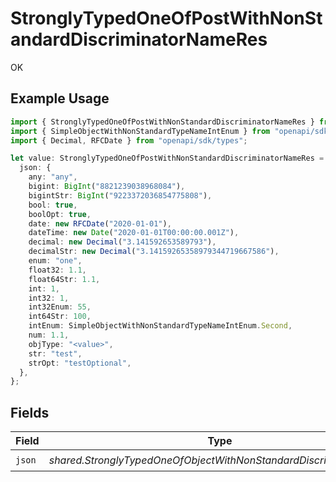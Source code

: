 # StronglyTypedOneOfPostWithNonStandardDiscriminatorNameRes

OK

## Example Usage

```typescript
import { StronglyTypedOneOfPostWithNonStandardDiscriminatorNameRes } from "openapi/sdk/models/operations";
import { SimpleObjectWithNonStandardTypeNameIntEnum } from "openapi/sdk/models/shared";
import { Decimal, RFCDate } from "openapi/sdk/types";

let value: StronglyTypedOneOfPostWithNonStandardDiscriminatorNameRes = {
  json: {
    any: "any",
    bigint: BigInt("8821239038968084"),
    bigintStr: BigInt("9223372036854775808"),
    bool: true,
    boolOpt: true,
    date: new RFCDate("2020-01-01"),
    dateTime: new Date("2020-01-01T00:00:00.001Z"),
    decimal: new Decimal("3.141592653589793"),
    decimalStr: new Decimal("3.14159265358979344719667586"),
    enum: "one",
    float32: 1.1,
    float64Str: 1.1,
    int: 1,
    int32: 1,
    int32Enum: 55,
    int64Str: 100,
    intEnum: SimpleObjectWithNonStandardTypeNameIntEnum.Second,
    num: 1.1,
    objType: "<value>",
    str: "test",
    strOpt: "testOptional",
  },
};
```

## Fields

| Field                                                             | Type                                                              | Required                                                          | Description                                                       |
| ----------------------------------------------------------------- | ----------------------------------------------------------------- | ----------------------------------------------------------------- | ----------------------------------------------------------------- |
| `json`                                                            | *shared.StronglyTypedOneOfObjectWithNonStandardDiscriminatorName* | :heavy_check_mark:                                                | N/A                                                               |